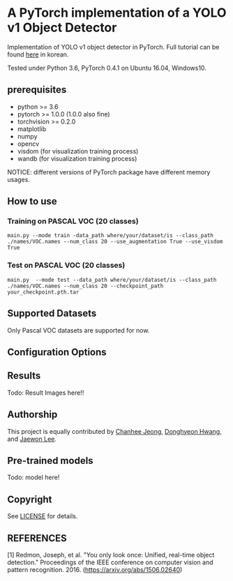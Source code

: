 # A PyTorch implementation of a YOLO v1 Object Detector
 Implementation of YOLO v1 object detector in PyTorch. Full tutorial can be found [here](https://deepbaksuvision.github.io/Modu_ObjectDetection/) in korean.

 Tested under Python 3.6, PyTorch 0.4.1 on Ubuntu 16.04, Windows10.

## prerequisites

- python >= 3.6
- pytorch >= 1.0.0 (1.0.0 also fine)
- torchvision >= 0.2.0
- matplotlib
- numpy
- opencv
- visdom (for visualization training process)
- wandb (for visualization training process)

NOTICE: different versions of PyTorch package have different memory usages.

## How to use
### Training on PASCAL VOC (20 classes)
```
main.py --mode train -data_path where/your/dataset/is --class_path ./names/VOC.names --num_class 20 --use_augmentation True --use_visdom True
```

### Test on PASCAL VOC (20 classes)
```
main.py  --mode test --data_path where/your/dataset/is --class_path ./names/VOC.names --num_class 20 --checkpoint_path your_checkpoint.pth.tar
```

## Supported Datasets
Only Pascal VOC datasets are supported for now.

## Configuration Options

## Results 
Todo: Result Images here!!

## Authorship
This project is equally contributed by [Chanhee Jeong](https://github.com/chjeong530), [Donghyeon Hwang](https://github.com/ssaru), and [Jaewon Lee](https://github.com/insurgent92).

## Pre-trained models
Todo: model here!  

## Copyright
See [LICENSE](./LICENSE) for details.

## REFERENCES
[1] Redmon, Joseph, et al. "You only look once: Unified, real-time object detection." Proceedings of the IEEE conference on computer vision and pattern recognition. 2016. (https://arxiv.org/abs/1506.02640)
